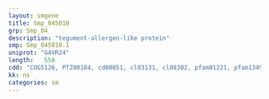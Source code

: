 ```yaml
---
layout: smgene
title: Smp_045010
grp: Smp_04
description: "tegument-allergen-like protein"
smp: Smp_045010.1
uniprot: "G4VR24"
length:   558
cdd: "COG5126, PTZ00184, cd00051, cl03131, cl08302, pfam01221, pfam13499"
kk: ns
categories: sm
---
```

